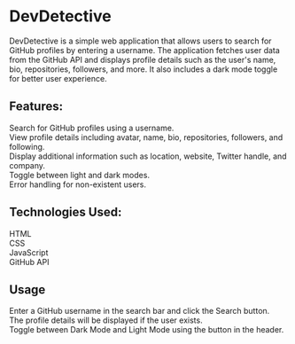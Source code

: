<h1>DevDetective</h1>

DevDetective is a simple web application that allows users to search for GitHub profiles by entering a username. The application fetches user data from the GitHub API and displays profile details such as the user's name, bio, repositories, followers, and more. It also includes a dark mode toggle for better user experience.

<h2>Features:</h2>
Search for GitHub profiles using a username.<br>
View profile details including avatar, name, bio, repositories, followers, and following.<br>
Display additional information such as location, website, Twitter handle, and company.<br>
Toggle between light and dark modes.<br>
Error handling for non-existent users.

<h2>Technologies Used:</h2>
HTML<br>
CSS<br>
JavaScript<br>
GitHub API

<h2>Usage</h2>

Enter a GitHub username in the search bar and click the Search button.<br>
The profile details will be displayed if the user exists.<br>
Toggle between Dark Mode and Light Mode using the button in the header.

